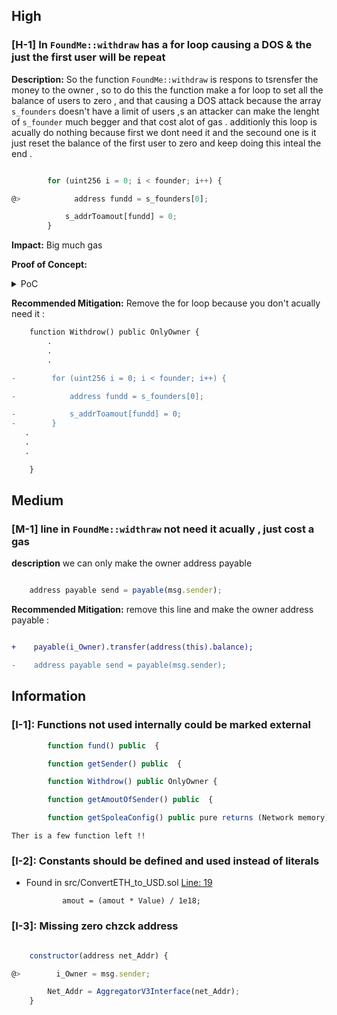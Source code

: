 
## High

### [H-1] In `FoundMe::withdraw` has a for loop causing a DOS & the just the  first user will be repeat 

**Description:** So the function `FoundMe::withdraw` is respons to tsrensfer the money to  the owner , so to do this the function make a for loop to set all the balance of users to zero , and that causing a DOS attack because the array `s_founders` doesn't have a limit of users ,s an attacker can make the lenght of `s_founder` much begger and that cost alot of gas . additionly this loop is acually do nothing because first we dont need it and the secound one is it just reset the balance of the first user to zero and keep doing this inteal the end .

```javascript

        for (uint256 i = 0; i < founder; i++) {

@>            address fundd = s_founders[0];

            s_addrToamout[fundd] = 0;
        }

```

**Impact:** Big much gas

**Proof of Concept:**

<details><summary>PoC</summary>

Place the following code in `FoundMeTest.t.sol`file :

```javascript
    function testwithdrawWithMultipesender() public {

        for (uint160 i = 1 ; i < 10 ; i++ ) {

            hoax(address(i), USER_ETH);

            found.fund{value : USER_ETH}();

        }

        uint256 value = found.getOwner().balance  + address(found).balance;

        vm.prank(found.getOwner());

        uint256 gas_before = gasleft();
        found.Withdrow();
        uint256 gas_After = gasleft();


        console.log("Before : " , gas_before);
        console.log("After  : " , gas_After);


    }


```

</details>

**Recommended Mitigation:** Remove the for loop because you don't acually need it :

```diff
    function Withdrow() public OnlyOwner {
        .
        .
        .

-        for (uint256 i = 0; i < founder; i++) {

-            address fundd = s_founders[0];

-            s_addrToamout[fundd] = 0;
-        }
   .
   .
   .     

    }

```


## Medium

### [M-1] line in `FoundMe::widthraw` not need it acually , just cost a gas 

**description** we can only make the owner address payable 

```javascript

    address payable send = payable(msg.sender);

```

**Recommended Mitigation:** remove this line and make the owner address payable :

```diff

+    payable(i_Owner).transfer(address(this).balance);

-    address payable send = payable(msg.sender);


```






## Information

### [I-1]: Functions not used internally could be marked external


```javascript
	    function fund() public  {
```
```javascript
	    function getSender() public  {
```
```javascript
	    function Withdrow() public OnlyOwner {
```
```javascript
	    function getAmoutOfSender() public  {
```
```javascript
	    function getSpoleaConfig() public pure returns (Network memory){
```

    Ther is a few function left !!




### [I-2]: Constants should be defined and used instead of literals



- Found in src/ConvertETH_to_USD.sol [Line: 19](src\ConvertETH_to_USD.sol#L19)

	```solidity
	        amout = (amout * Value) / 1e18;
	```

### [I-3]: Missing zero chzck address 

```javascript

    constructor(address net_Addr) {

@>        i_Owner = msg.sender;

        Net_Addr = AggregatorV3Interface(net_Addr);
    }

```

